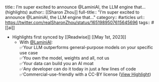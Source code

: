 title:: I’m super excited to announce @LaminiAI, the LLM engine that... (highlights)
author:: [[Sharon Zhou]]
full-title:: "I’m super excited to announce @LaminiAI, the LLM engine that..."
category:: #articles
url:: https://twitter.com/realSharonZhou/status/1651989507615645696
tags:: #[[ai]]

- Highlights first synced by [[Readwise]] [[May 1st, 2023]]
	- With [@LaminiAI](https://twitter.com/LaminiAI):  
	  ✅Your LLM outperforms general-purpose models on your specific use case  
	  ✅You own the model, weights and all, not us  
	  ✅Your data can build you an AI moat  
	  ✅Any developer can do it today in just a few lines of code  
	  ✅Commercial-use-friendly with a CC-BY license ([View Highlight](https://read.readwise.io/read/01gz7ng7yb7rey47b0bc8qma45))